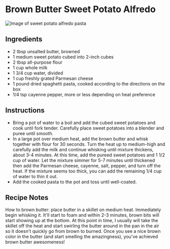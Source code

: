 # Brown Butter Sweet Potato Alfredo

![Image of sweet potato alfredo pasta](https://i.imgur.com/1pMhnAJ.jpg)

## Ingredients
* 2 tbsp unsalted butter, browned
* 1 medium sweet potato cubed into 2-inch cubes
* 2 tbsp all-purpose flour
* 1 cup whole milk
* 1 3/4 cup water, divided
* 1 cup freshly grated Parmesan cheese
* 1 pound dried spaghetti pasta, cooked according to the directions on the box
* 1/4 tsp cayenne pepper, more or less depending on heat preference


## Instructions
* Bring a pot of water to a boil and add the cubed sweet potatoes and cook until fork tender. Carefully place sweet potatoes into a blender and puree until smooth.
* In a large pot over medium heat, add the brown butter and whisk together with flour for 30 seconds. Turn the heat up to medium-high and carefully add the milk and continue whisking until mixture thickens, about 3-4 minutes. At this time, add the pureed sweet potatoes and 1 1/2 cup of water. Let the mixture simmer for 5-7 minutes until thickened then add the Parmesan cheese, cayenne, salt, pepper, and turn off the heat. If the mixture seems too thick, you can add the remaining 1/4 cup of water to thin it out.
* Add the cooked pasta to the pot and toss until well-coated.

## Recipe Notes
How to brown butter: place butter in a skillet on medium heat. Immediately begin whisking it. It'll start to foam and within 2-3 minutes, brown bits will start showing up at the bottom. At this point in time, I usually will take the skillet off the heat and start swirling the butter around in the pan in the air so it doesn't quickly go from brown to burned. Once you see a nice brown color in the butter (and start smelling the amazingness), you've achieved brown butter awesomeness!
